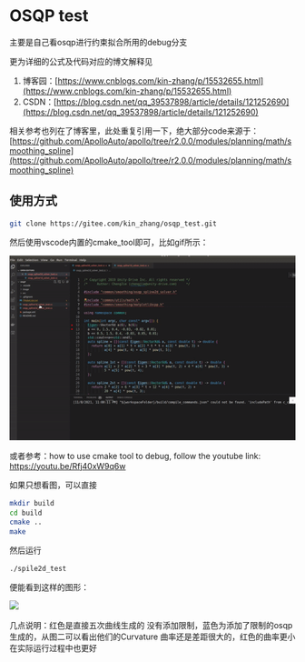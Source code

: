 # OSQP test

主要是自己看osqp进行约束拟合所用的debug分支

更为详细的公式及代码对应的博文解释见

1. 博客园：[https://www.cnblogs.com/kin-zhang/p/15532655.html](https://www.cnblogs.com/kin-zhang/p/15532655.html)
2. CSDN：[https://blog.csdn.net/qq_39537898/article/details/121252690](https://blog.csdn.net/qq_39537898/article/details/121252690)

相关参考也列在了博客里，此处重复引用一下，绝大部分code来源于：[https://github.com/ApolloAuto/apollo/tree/r2.0.0/modules/planning/math/smoothing_spline](https://github.com/ApolloAuto/apollo/tree/r2.0.0/modules/planning/math/smoothing_spline)

## 使用方式

```bash
git clone https://gitee.com/kin_zhang/osqp_test.git
```

然后使用vscode内置的cmake_tool即可，比如gif所示：

![](image/debugdemo.gif)

或者参考：how to use cmake tool to debug, follow the youtube link: https://youtu.be/Rfj40xW9q6w

如果只想看图，可以直接


```bash
mkdir build
cd build
cmake ..
make
```

然后运行

```bash
./spile2d_test
```

便能看到这样的图形：

![](https://img-blog.csdnimg.cn/40a5dba464bb4fd985683fa4994e58ca.png)

几点说明：红色是直接五次曲线生成的 没有添加限制，蓝色为添加了限制的osqp生成的，从图二可以看出他们的Curvature 曲率还是差距很大的，红色的曲率更小 在实际运行过程中也更好
